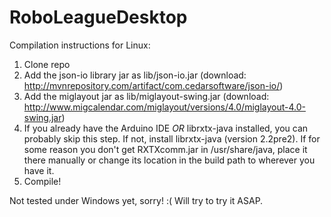 RoboLeagueDesktop
=================

Compilation instructions for Linux:
1. Clone repo
2. Add the json-io library jar as lib/json-io.jar (download: http://mvnrepository.com/artifact/com.cedarsoftware/json-io/)
3. Add the miglayout jar as lib/miglayout-swing.jar (download: http://www.migcalendar.com/miglayout/versions/4.0/miglayout-4.0-swing.jar)
4. If you already have the Arduino IDE *OR* librxtx-java installed, you can probably skip this step. If not,
install librxtx-java (version 2.2pre2). If for some reason you don't get RXTXcomm.jar in /usr/share/java, place it there manually or change its location in the build path to wherever you have it.
5. Compile!

Not tested under Windows yet, sorry! :( Will try to try it ASAP.
 

